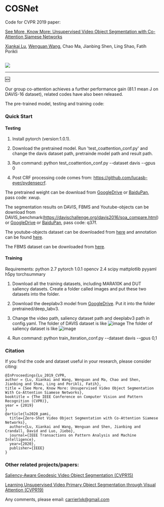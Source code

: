 # COSNet
Code for CVPR 2019 paper: 

[See More, Know More: Unsupervised Video Object Segmentation with
Co-Attention Siamese Networks](http://openaccess.thecvf.com/content_CVPR_2019/papers/Lu_See_More_Know_More_Unsupervised_Video_Object_Segmentation_With_Co-Attention_CVPR_2019_paper.pdf)

[Xiankai Lu](https://sites.google.com/site/xiankailu111/), [Wenguan Wang](https://sites.google.com/view/wenguanwang), Chao Ma, Jianbing Shen, Ling Shao, Fatih Porikli

##

![](../master/framework.png)

- - -
:new:

Our group co-attention achieves a further performance gain (81.1 mean J on DAVIS-16 dataset), related codes have also been released.

The pre-trained model, testing and training code:

### Quick Start

#### Testing

1. Install pytorch (version:1.0.1).

2. Download the pretrained model. Run 'test_coattention_conf.py' and change the davis dataset path, pretrainde model path and result path.

3. Run command: python test_coattention_conf.py --dataset davis --gpus 0

4. Post CRF processing code comes from: https://github.com/lucasb-eyer/pydensecrf. 

The pretrained weight can be download from [GoogleDrive](https://drive.google.com/open?id=14ya3ZkneeHsegCgDrvkuFtGoAfVRgErz) or [BaiduPan](https://pan.baidu.com/s/16oFzRmn4Meuq83fCYr4boQ), pass code: xwup.

The segmentation results on DAVIS, FBMS and Youtube-objects can be download from DAVIS_benchmark(https://davischallenge.org/davis2016/soa_compare.html) or
[GoogleDrive](https://drive.google.com/open?id=1JRPc2kZmzx0b7WLjxTPD-kdgFdXh5gBq) or [BaiduPan](https://pan.baidu.com/s/11n7zAt3Lo2P3-42M2lsw6Q), pass code: q37f.

The youtube-objects dataset can be downloaded from [here](http://calvin-vision.net/datasets/youtube-objects-dataset/) and annotation can be found [here](http://vision.cs.utexas.edu/projects/videoseg/data_download_register.html).

The FBMS dataset can be downloaded from [here](https://lmb.informatik.uni-freiburg.de/resources/datasets/moseg.en.html).
#### Training

Requirements:
python 2.7
pytorch 1.0.1
opencv 2.4
scipy
mattplotlib
pyyaml
h5py
torchsummary

1. Download all the training datasets, including MARA10K and DUT saliency datasets. Create a folder called images and put these two datasets into the folder. 

2. Download the deeplabv3 model from [GoogleDrive](https://drive.google.com/open?id=1hy0-BAEestT9H4a3Sv78xrHrzmZga9mj). Put it into the folder pretrained/deep_labv3.

3. Change the video path, saliency dataset path and deeplabv3 path in config.yaml.
The folder of DAVIS dataset is like
![image](https://user-images.githubusercontent.com/11287531/116809350-af9f6a80-ab91-11eb-9ae0-88a3cfb1243b.png)
The folder of saliency dataset is like
![image](https://user-images.githubusercontent.com/11287531/116809415-073dd600-ab92-11eb-93a9-3eff05bd193f.png)


4. Run command: python train_iteration_conf.py --dataset davis --gpus 0,1

### Citation

If you find the code and dataset useful in your research, please consider citing:
```
@InProceedings{Lu_2019_CVPR,  
author = {Lu, Xiankai and Wang, Wenguan and Ma, Chao and Shen, Jianbing and Shao, Ling and Porikli, Fatih},  
title = {See More, Know More: Unsupervised Video Object Segmentation With Co-Attention Siamese Networks},  
booktitle = {The IEEE Conference on Computer Vision and Pattern Recognition (CVPR)},  
year = {2019}  
}
@article{lu2020_pami,
  title={Zero-Shot Video Object Segmentation with Co-Attention Siamese Networks},
  author={Lu, Xiankai and Wang, Wenguan and Shen, Jianbing and Crandall, David and Luo, Jiebo},
  journal={IEEE Transactions on Pattern Analysis and Machine Intelligence},
  year={2020},
  publisher={IEEE}
}
```
### Other related projects/papers:
[Saliency-Aware Geodesic Video Object Segmentation (CVPR15)](https://github.com/wenguanwang/saliencysegment)

[Learning Unsupervised Video Primary Object Segmentation through Visual Attention (CVPR19)](https://github.com/wenguanwang/AGS)

Any comments, please email: carrierlxk@gmail.com
